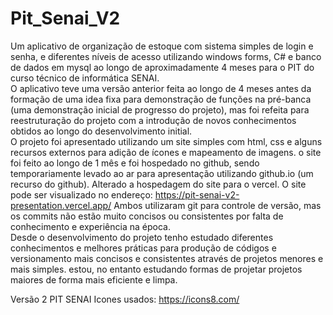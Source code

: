 # Pit_Senai_V2

Um aplicativo de organização de estoque com sistema simples de login e senha, e diferentes níveis de acesso utilizando windows forms, C# e banco de dados em mysql ao longo de aproximadamente 4 meses para o PIT  do curso técnico de informática SENAI.  
O aplicativo teve uma versão anterior feita ao longo de 4 meses antes da formação de uma idea fixa para demonstração de funções na pré-banca (uma demonstração inicial de progresso do projeto), mas foi refeita para reestruturação do projeto com a introdução de novos conhecimentos obtidos ao longo do desenvolvimento initial.  
O projeto foi apresentado utilizando um site simples com html, css e alguns recursos externos para adição de ícones e mapeamento de imagens. o site foi feito ao longo de 1 mês e foi hospedado no github, sendo temporariamente levado ao ar para apresentação utilizando github.io (um recurso do github).
Alterado a hospedagem do site para o vercel.
O site pode ser visualizado no endereço: https://pit-senai-v2-presentation.vercel.app/
Ambos utilizaram git para controle de versão, mas os commits não estão muito concisos ou consistentes por falta de conhecimento e experiência na época.  
Desde o desenvolvimento do projeto tenho estudado diferentes conhecimentos e melhores práticas para produção de códigos e versionamento mais concisos e consistentes através de projetos menores e mais simples. estou, no entanto estudando formas de projetar projetos maiores de forma mais eficiente e limpa.  

 Versão 2 PIT SENAI
Icones usados: https://icons8.com/
